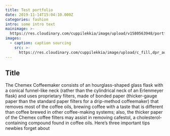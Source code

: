 ```yaml
---
title: Test portfolio
date: 2019-11-14T15:04:10.000Z
categories: fashion
intro: some intro text
mainimage: >-
  https://res.cloudinary.com/cuppilekkia/image/upload/v1580563948/portfolio/lost%20in%20dreams/IMG_9979_qkz7ub.jpg
images:
  - caption: caption sourcing
    src: >-
      https://res.cloudinary.com/cuppilekkia/image/upload/c_fill,dpr_auto,f_auto,q_auto,w_500/v1580563949/portfolio/lost%20in%20dreams/IMG_9733_uhwcij.jpg
---
```

## Title

The Chemex Coffeemaker consists of an hourglass-shaped glass flask with a conical funnel-like neck (rather than the cylindrical neck of an Erlenmeyer flask) and uses proprietary filters, made of bonded paper (thicker-gauge paper than the standard paper filters for a drip-method coffeemaker) that removes most of the coffee oils, brewing coffee with a taste that is different than coffee brewed in other coffee-making systems; also, the thicker paper of the Chemex coffee filters may assist in removing cafestol, a cholesterol-containing compound found in coffee oils. Here’s three important tips newbies forget about
